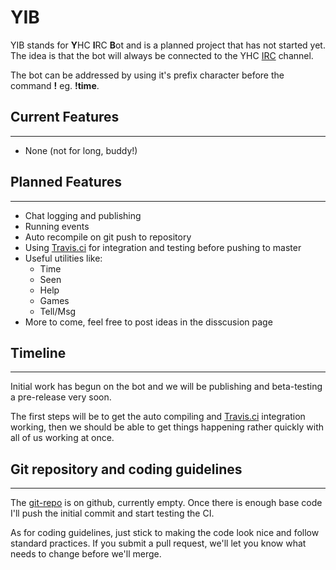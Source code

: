 YIB
===

YIB stands for **Y**HC **I**RC **B**ot and is a planned project that has not started yet. The idea is that the bot will always be connected to the YHC [IRC](http://wiki.youthhackersclub.com/index.php?title=IRC) channel.

The bot can be addressed by using it's prefix character before the command **!** eg. **!time**.

## Current Features ##
----------------------

* None (not for long, buddy!)

## Planned Features ##
----------------------

* Chat logging and publishing
* Running events
* Auto recompile on git push to repository
* Using [Travis.ci](https://travis-ci.org/) for integration and testing before pushing to master
* Useful utilities like:
    * Time
    * Seen
    * Help
    * Games
    * Tell/Msg
* More to come, feel free to post ideas in the disscusion page


## Timeline ##
--------------

Initial work has begun on the bot and we will be publishing and beta-testing a pre-release very soon.

The first steps will be to get the auto compiling and [Travis.ci](https://travis-ci.org/) integration working, then we should be able to get things happening rather quickly with all of us working at once.

## Git repository and coding guidelines ##
------------------------------------------

The [git-repo](https://github.com/Youth-Hackers-Club/YIB/) is on github, currently empty. Once there is enough base code I'll push the initial commit and start testing the CI.

As for coding guidelines, just stick to making the code look nice and follow standard practices. If you submit a pull request, we'll let you know what needs to change before we'll merge.
